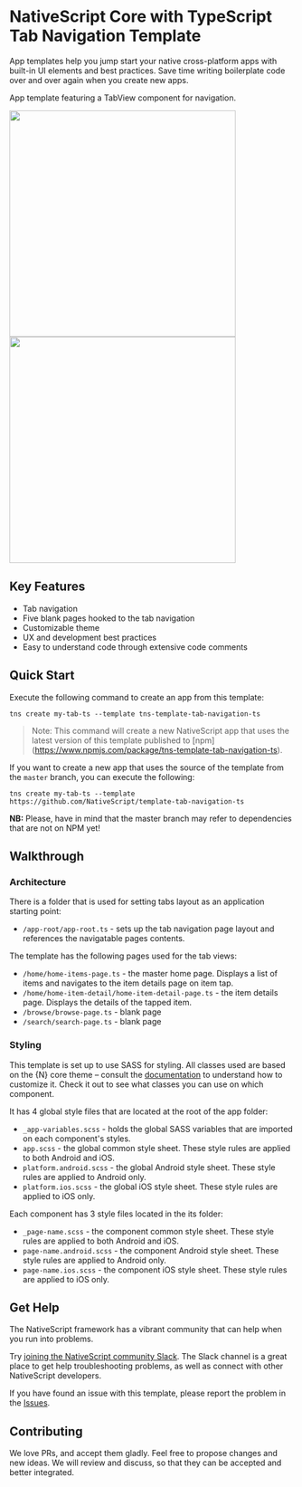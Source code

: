 # NativeScript Core with TypeScript Tab Navigation Template
App templates help you jump start your native cross-platform apps with built-in UI elements and best practices. Save time writing boilerplate code over and over again when you create new apps.

App template featuring a TabView component for navigation.

<img src="/tools/assets/phone-tab-ios.png" height="400" /> <img src="/tools/assets/phone-tab-android.png" height="400" />

## Key Features
- Tab navigation
- Five blank pages hooked to the tab navigation
- Customizable theme
- UX and development best practices
- Easy to understand code through extensive code comments

## Quick Start
Execute the following command to create an app from this template:

```
tns create my-tab-ts --template tns-template-tab-navigation-ts
```

> Note: This command will create a new NativeScript app that uses the latest version of this template published to [npm] (https://www.npmjs.com/package/tns-template-tab-navigation-ts).

If you want to create a new app that uses the source of the template from the `master` branch, you can execute the following:

```
tns create my-tab-ts --template https://github.com/NativeScript/template-tab-navigation-ts
```

**NB:** Please, have in mind that the master branch may refer to dependencies that are not on NPM yet!

## Walkthrough

### Architecture
There is a folder that is used for setting tabs layout as an application starting point:
- `/app-root/app-root.ts` - sets up the tab navigation page layout and references the navigatable pages contents.

The template has the following pages used for the tab views:
- `/home/home-items-page.ts` - the master home page. Displays a list of items and navigates to the item details page on item tap.
- `/home/home-item-detail/home-item-detail-page.ts` - the item details page. Displays the details of the tapped item.
- `/browse/browse-page.ts` - blank page
- `/search/search-page.ts` - blank page

### Styling
This template is set up to use SASS for styling. All classes used are based on the {N} core theme – consult the [documentation](https://docs.nativescript.org/angular/ui/theme.html#theme) to understand how to customize it. Check it out to see what classes you can use on which component.

It has 4 global style files that are located at the root of the app folder:
- `_app-variables.scss` - holds the global SASS variables that are imported on each component's styles.
- `app.scss` - the global common style sheet. These style rules are applied to both Android and iOS.
- `platform.android.scss` - the global Android style sheet. These style rules are applied to Android only.
- `platform.ios.scss` - the global iOS style sheet. These style rules are applied to iOS only.

Each component has 3 style files located in the its folder:
- `_page-name.scss` - the component common style sheet. These style rules are applied to both Android and iOS.
- `page-name.android.scss` - the component Android style sheet. These style rules are applied to Android only.
- `page-name.ios.scss` - the component iOS style sheet. These style rules are applied to iOS only.

## Get Help
The NativeScript framework has a vibrant community that can help when you run into problems.

Try [joining the NativeScript community Slack](http://developer.telerik.com/wp-login.php?action=slack-invitation). The Slack channel is a great place to get help troubleshooting problems, as well as connect with other NativeScript developers.

If you have found an issue with this template, please report the problem in the   [Issues](https://github.com/NativeScript/template-tab-navigation-ts/issues).

## Contributing

We love PRs, and accept them gladly. Feel free to propose changes and new ideas. We will review and discuss, so that they can be accepted and better integrated.
